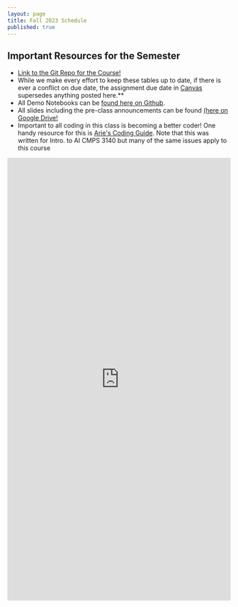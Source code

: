 ```yaml
---
layout: page
title: Fall 2023 Schedule
published: true
---
```


## Important Resources for the Semester

* [Link to the Git Repo for the Course!](https://github.com/nmattei/cmps3160)
* While we make every effort to keep these tables up to date, if there is ever a conflict on due date, the assignment due date in [Canvas](https://tulane.instructure.com/) supersedes anything posted here.**
* All Demo Notebooks can be [found here on Github](https://github.com/nmattei/cmps3160/tree/master/_demos).
* All slides including the pre-class announcements can be found [(here on Google Drive!](https://drive.google.com/drive/folders/1W06o-Z7bcIWRcOMihYsdXeXe3Umg2dpX?usp=sharing)
* Important to all coding in this class is becoming a better coder! One handy resource for this is [Arie's Coding Guide](https://nmattei.github.io/cmps3140/codingguide). Note that this was written for Intro. to AI CMPS 3140 but many of the same issues apply to this course

<!-- **Due to a weird iframe glitch you need to right click and open in new window links below :-)** -->

<!-- <iframe style="width: 100%; height: 5000px; border: none" src="https://docs.google.com/document/d/e/2PACX-1vSIji6SkXvzDP7deVpWXE96dXUGngwEDr4Lnwn0Ga8VsyaIcEatPES9pe_C7vK63TzHW4SXR7PLNlbk/pub?embedded=true"></iframe> -->

<iframe style="width: 100%; height: 1000px; border: none" src="https://docs.google.com/spreadsheets/d/e/2PACX-1vS4nScaMyjsoOiWrE7Whx-2JEQOXDzwsEgw-MOvvrc2sDY-MrvQyGFg0W7pK2ZIz516Z5U0EDJ6XTym/pubhtml?gid=1172495882&amp;single=true&amp;widget=true&amp;headers=false"></iframe>